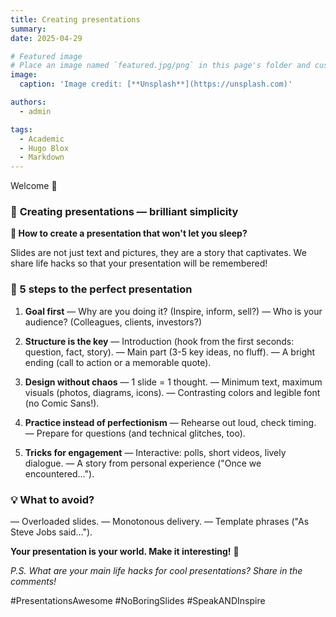 ```yaml
---
title: Creating presentations
summary: 
date: 2025-04-29

# Featured image
# Place an image named `featured.jpg/png` in this page's folder and customize its options here.
image:
  caption: 'Image credit: [**Unsplash**](https://unsplash.com)'

authors:
  - admin

tags:
  - Academic
  - Hugo Blox
  - Markdown
---
```


Welcome 👋

### 🚀 **Creating presentations — brilliant simplicity**

**🎤 How to create a presentation that won't let you sleep?**

Slides are not just text and pictures, they are a story that captivates. We share life hacks so that your presentation will be remembered!

### **📌 5 steps to the perfect presentation**
1. **Goal first**
— Why are you doing it? (Inspire, inform, sell?)
— Who is your audience? (Colleagues, clients, investors?)

2. **Structure is the key**
— Introduction (hook from the first seconds: question, fact, story).
— Main part (3-5 key ideas, no fluff).
— A bright ending (call to action or a memorable quote).

3. **Design without chaos**
— 1 slide = 1 thought.
— Minimum text, maximum visuals (photos, diagrams, icons).
— Contrasting colors and legible font (no Comic Sans!).

4. **Practice instead of perfectionism**
— Rehearse out loud, check timing.
— Prepare for questions (and technical glitches, too).

5. **Tricks for engagement**
— Interactive: polls, short videos, lively dialogue.
— A story from personal experience ("Once we encountered...").

### **💡 What to avoid?**
— Overloaded slides.
— Monotonous delivery.
— Template phrases ("As Steve Jobs said...").

**Your presentation is your world. Make it interesting!** 🚀

*P.S. What are your main life hacks for cool presentations? Share in the comments!*

#PresentationsAwesome #NoBoringSlides #SpeakANDInspire
